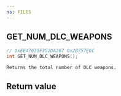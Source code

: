 ```yaml
---
ns: FILES
---
```

## GET_NUM_DLC_WEAPONS

```c
// 0xEE47635F352DA367 0x2B757E6C
int GET_NUM_DLC_WEAPONS();
```

```
Returns the total number of DLC weapons.
```

## Return value
